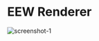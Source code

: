 # EEW Renderer

![screenshot-1](https://github.com/EEWBot/eew-renderer/assets/11992915/058c05c4-93c9-41ba-858f-4ae297ae6efd)
